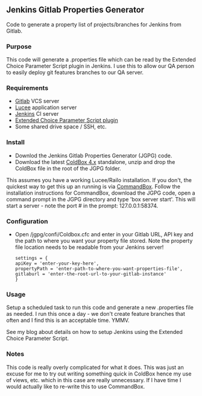 ## Jenkins Gitlab Properties Generator
Code to generate a property list of projects/branches for Jenkins from Gitlab. 

### Purpose
This code will generate a .properties file which can be read by the Extended Choice Parameter Script plugin in Jenkins.  I use this to allow our QA person to easily deploy git features branches to our QA server.

### Requirements
* [Gitlab](https://about.gitlab.com/features/#community) VCS server
* [Lucee](http://lucee.org/) application server
* [Jenkins](http://jenkins-ci.org/) CI server
* [Extended Choice Parameter Script plugin](https://wiki.jenkins-ci.org/display/JENKINS/Extended+Choice+Parameter+Script+plugin)
* Some shared drive space / SSH, etc.

### Install
* Downlod the Jenkins Gitlab Properties Generator (JGPG) code.
* Download the latest [ColdBox 4.x](http://www.coldbox.org/download) standalone, unzip and drop the ColdBox file in the root of the JGPG folder.

This assumes you have a working Lucee/Railo installation. If you don't, the quickest way to get this up an running is via [CommandBox](https://www.ortussolutions.com/products/commandbox). Follow the installation instructions for CommandBox, download the JGPG code, open a command prompt in the JGPG directory and type 'box server start'.  This will start a server - note the port # in the prompt: 127.0.0.1:58374.

### Configuration
* Open /jgpg/confi/Coldbox.cfc and enter in your Gitlab URL,  API key and the path to where you want your property file stored. Note the property file location needs to be readable from your Jenkins server!

  ```
  settings = {
  apiKey = 'enter-your-key-here',
  propertyPath = 'enter-path-to-where-you-want-properties-file',
  gitlaburl = 'enter-the-root-url-to-your-gitlab-instance'
  }
  ```
  
### Usage
Setup a scheduled task to run this code and generate a new .properties file as needed. I run this once a day - we don't create feature branches that often and I find this is an acceptable time. YMMV.

See my blog about details on how to setup Jenkins using the Extended Choice Parameter Script.

### Notes
This code is really overly complicated for what it does. This was just an excuse for me to try out writing something quick in ColdBox hence my use of views, etc. which in this case are really unnecessary.  If I have time I would actually like to re-write this to use CommandBox.
